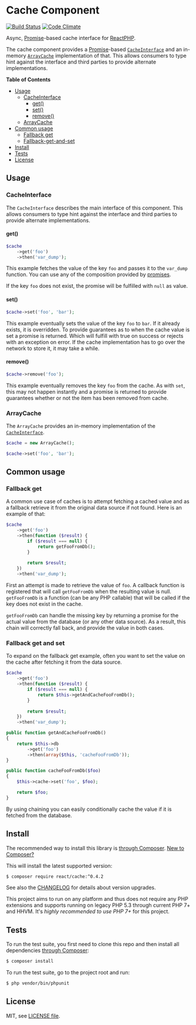 # Cache Component

[![Build Status](https://secure.travis-ci.org/reactphp/cache.png?branch=master)](http://travis-ci.org/reactphp/cache) [![Code Climate](https://codeclimate.com/github/reactphp/cache/badges/gpa.svg)](https://codeclimate.com/github/reactphp/cache)

Async, [Promise](https://github.com/reactphp/promise)-based cache interface
for [ReactPHP](https://reactphp.org/).

The cache component provides a
[Promise](https://github.com/reactphp/promise)-based
[`CacheInterface`](#cacheinterface) and an in-memory [`ArrayCache`](#arraycache)
implementation of that.
This allows consumers to type hint against the interface and third parties to
provide alternate implementations.

**Table of Contents**

* [Usage](#usage)
  * [CacheInterface](#cacheinterface)
    * [get()](#get)
    * [set()](#set)
    * [remove()](#remove)
  * [ArrayCache](#arraycache)
* [Common usage](#common-usage)
  * [Fallback get](#fallback-get)
  * [Fallback-get-and-set](#fallback-get-and-set)
* [Install](#install)
* [Tests](#tests)
* [License](#license)

## Usage

### CacheInterface

The `CacheInterface` describes the main interface of this component.
This allows consumers to type hint against the interface and third parties to
provide alternate implementations.

#### get()

```php
$cache
    ->get('foo')
    ->then('var_dump');
```

This example fetches the value of the key `foo` and passes it to the
`var_dump` function. You can use any of the composition provided by
[promises](https://github.com/reactphp/promise).

If the key `foo` does not exist, the promise will be fulfilled with `null` as value.

#### set()

```php
$cache->set('foo', 'bar');
```

This example eventually sets the value of the key `foo` to `bar`. If it
already exists, it is overridden. To provide guarantees as to when the cache
value is set a promise is returned. Which will fulfill with true on success or 
rejects with an exception on error. If the cache implementation has to go over 
the network to store it, it may take a while.

#### remove()

```php
$cache->remove('foo');
```

This example eventually removes the key `foo` from the cache. As with `set`,
this may not happen instantly and a promise is returned to provide guarantees whether 
or not the item has been removed from cache.

### ArrayCache

The `ArrayCache` provides an in-memory implementation of the
[`CacheInterface`](#cacheinterface).

```php
$cache = new ArrayCache();

$cache->set('foo', 'bar');
```

## Common usage

### Fallback get

A common use case of caches is to attempt fetching a cached value and as a
fallback retrieve it from the original data source if not found. Here is an
example of that:

```php
$cache
    ->get('foo')
    ->then(function ($result) {
        if ($result === null) {
            return getFooFromDb();
        }
        
        return $result;
    })
    ->then('var_dump');
```

First an attempt is made to retrieve the value of `foo`. A callback function is 
registered that will call `getFooFromDb` when the resulting value is null. 
`getFooFromDb` is a function (can be any PHP callable) that will be called if the 
key does not exist in the cache.

`getFooFromDb` can handle the missing key by returning a promise for the
actual value from the database (or any other data source). As a result, this
chain will correctly fall back, and provide the value in both cases.

### Fallback get and set

To expand on the fallback get example, often you want to set the value on the
cache after fetching it from the data source.

```php
$cache
    ->get('foo')
    ->then(function ($result) {
        if ($result === null) {
            return $this->getAndCacheFooFromDb();
        }
        
        return $result;
    })
    ->then('var_dump');

public function getAndCacheFooFromDb()
{
    return $this->db
        ->get('foo')
        ->then(array($this, 'cacheFooFromDb'));
}

public function cacheFooFromDb($foo)
{
    $this->cache->set('foo', $foo);

    return $foo;
}
```

By using chaining you can easily conditionally cache the value if it is
fetched from the database.

## Install

The recommended way to install this library is [through Composer](https://getcomposer.org).
[New to Composer?](https://getcomposer.org/doc/00-intro.md)

This will install the latest supported version:

```bash
$ composer require react/cache:^0.4.2
```

See also the [CHANGELOG](CHANGELOG.md) for details about version upgrades.

This project aims to run on any platform and thus does not require any PHP
extensions and supports running on legacy PHP 5.3 through current PHP 7+ and
HHVM.
It's *highly recommended to use PHP 7+* for this project.

## Tests

To run the test suite, you first need to clone this repo and then install all
dependencies [through Composer](https://getcomposer.org):

```bash
$ composer install
```

To run the test suite, go to the project root and run:

```bash
$ php vendor/bin/phpunit
```

## License

MIT, see [LICENSE file](LICENSE).
